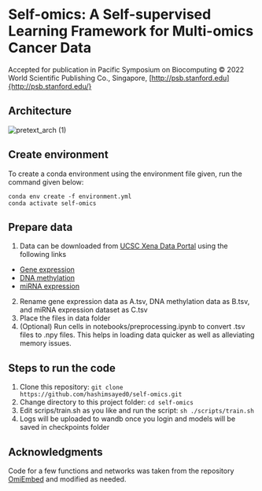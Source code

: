 # Self-omics: A Self-supervised Learning Framework for Multi-omics Cancer Data
Accepted for publication in Pacific Symposium on Biocomputing © 2022 World Scientific Publishing Co., Singapore, [http://psb.stanford.edu]{http://psb.stanford.edu/}

## Architecture
![pretext_arch (1)](https://user-images.githubusercontent.com/26195507/182119254-51739483-5d86-4793-98f2-8ac393e2f8db.png)

## Create environment
To create a conda environment using the environment file given, run the command given below:
```
conda env create -f environment.yml
conda activate self-omics
```

## Prepare data
1. Data can be downloaded from [UCSC Xena Data Portal](https://xenabrowser.net/datapages/?cohort=GDC%20Pan-Cancer%20(PANCAN)&removeHub=https%3A%2F%2Fxena.treehouse.gi.ucsc.edu%3A443) using the following links
  - [Gene expression](https://gdc-hub.s3.us-east-1.amazonaws.com/download/GDC-PANCAN.htseq_fpkm-uq.tsv.gz)
  - [DNA methylation](https://gdc-hub.s3.us-east-1.amazonaws.com/download/GDC-PANCAN.methylation450.tsv.gz)
  - [miRNA expression](https://gdc-hub.s3.us-east-1.amazonaws.com/download/GDC-PANCAN.mirna.tsv.gz)
2. Rename gene expression data as A.tsv, DNA methylation data as B.tsv, and miRNA expression dataset as C.tsv
3. Place the files in data folder
3. (Optional) Run cells in notebooks/preprocessing.ipynb to convert .tsv files to .npy files. This helps in loading data quicker as well as alleviating memory issues.

## Steps to run the code
1. Clone this repository: `git clone https://github.com/hashimsayed0/self-omics.git`
2. Change directory to this project folder: `cd self-omics`
3. Edit scrips/train.sh as you like and run the script: `sh ./scripts/train.sh`
4. Logs will be uploaded to wandb once you login and models will be saved in checkpoints folder

## Acknowledgments
Code for a few functions and networks was taken from the repository [OmiEmbed](https://github.com/zhangxiaoyu11/OmiEmbed) and modified as needed.
